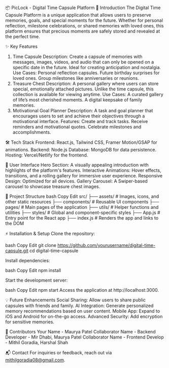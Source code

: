 📦 PicLock -  Digital Time Capsule Platform
🚀 Introduction
The Digital Time Capsule Platform is a unique application that allows users to preserve memories, goals, and special moments for the future. Whether for personal reflection, milestone celebrations, or shared memories with loved ones, this platform ensures that precious moments are safely stored and revealed at the perfect time.

✨ Key Features
1. Time Capsule
Description: Create a capsule of memories with messages, images, videos, and audio that can only be opened on a specific date in the future. Ideal for creating anticipation and nostalgia.
Use Cases:
Personal reflection capsules.
Future birthday surprises for loved ones.
Group milestones like anniversaries or reunions.
2. Treasure Chest
Description: A personal gallery where users can store special, emotionally attached pictures. Unlike the time capsule, this collection is available for viewing anytime.
Use Cases:
A curated gallery of life’s most cherished moments.
A digital keepsake of family memories.
3. Motivational Goal Planner
Description: A task and goal planner that encourages users to set and achieve their objectives through a motivational interface.
Features:
Create and track tasks.
Receive reminders and motivational quotes.
Celebrate milestones and accomplishments.


🛠️ Tech Stack
Frontend: React.js, Tailwind CSS, Framer Motion/GSAP for animations.
Backend: Node.js
Database: MongoDB for data persistence.
Hosting: Vercel/Netlify for the frontend.

🎨 User Interface
Hero Section: A visually appealing introduction with highlights of the platform's features.
Interactive Animations: Hover effects, transitions, and a rolling gallery for immersive user experience.
Responsive Design: Optimized for all devices.
Gallery Carousel: A Swiper-based carousel to showcase treasure chest images.

📂 Project Structure
bash
Copy
Edit
src/
├── assets/          # Images, icons, and other static resources
├── components/      # Reusable UI components
├── pages/           # Main pages of the application
├── utils/           # Helper functions and utilities
├── styles/          # Global and component-specific styles
├── App.js           # Entry point for the React app
├── index.js         # Renders the app and links to the DOM


⚡ Installation & Setup
Clone the repository:

bash
Copy
Edit
git clone https://github.com/yourusername/digital-time-capsule.git
cd digital-time-capsule

Install dependencies:

bash
Copy
Edit
npm install

Start the development server:

bash
Copy
Edit
npm start
Access the application at http://localhost:3000.

💡 Future Enhancements
Social Sharing: Allow users to share public capsules with friends and family.
AI Integration: Generate personalized memory recommendations based on user content.
Mobile App: Expand to iOS and Android for on-the-go access.
Advanced Security: Add encryption for sensitive memories.

🤝 Contributors
Your Name - Maurya Patel
Collaborator Name - Backend Developer - Mir Dhabi, Maurya Patel
Collaborator Name - Frontend Develop - Mithil Goradia, Harshal Shah

📬 Contact
For inquiries or feedback, reach out via mithilgoradia08@gmail.com.
